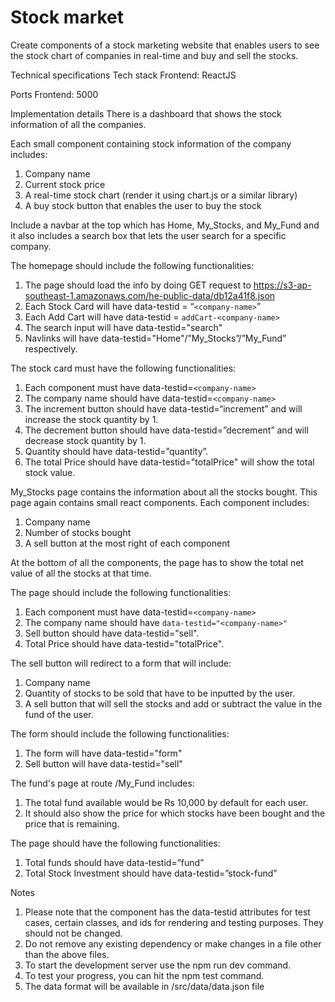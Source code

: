 # Stock market

Create components of a stock marketing website that enables users to see the stock chart of companies in real-time and buy and sell the stocks.

Technical specifications
Tech stack
Frontend: ReactJS

Ports
Frontend: 5000

Implementation details
There is a dashboard that shows the stock information of all the companies.

Each small component containing stock information of the company includes:

1. Company name
2. Current stock price
3. A real-time stock chart (render it using chart.js or a similar library)
4. A buy stock button that enables the user to buy the stock

Include a navbar at the top which has Home, My_Stocks, and My_Fund and it also includes a search box that lets the user search for a specific company.

The homepage should include the following functionalities:

1. The page should load the info by doing GET request to <https://s3-ap-southeast-1.amazonaws.com/he-public-data/db12a41f8.json>
2. Each Stock Card will have data-testid = “`<company-name>`”
3. Each Add Cart will have data-testid = `addCart-<company-name>`
4. The search input will have data-testid="search"
5. Navlinks will have data-testid="Home"/”My_Stocks”/”My_Fund” respectively.

The stock card must have the following functionalities:

1. Each component must have data-testid=`<company-name>`
2. The company name should have data-testid=`<company-name>`
3. The increment button should have data-testid=“increment” and will increase the stock quantity by 1.
4. The decrement button should have data-testid=”decrement” and will decrease stock quantity by 1.
5. Quantity should have data-testid=”quantity”.
6. The total Price should have data-testid="totalPrice" will show the total stock value.

My_Stocks page contains the information about all the stocks bought. This page again contains small react components. Each component includes:

1. Company name
2. Number of stocks bought
3. A sell button at the most right of each component

At the bottom of all the components, the page has to show the total net value of all the stocks at that time.

The page should include the following functionalities:

1. Each component must have data-testid=`<company-name>`
2. The company name should have `data-testid="<company-name>"`
3. Sell button should have data-testid="sell".
4. Total Price should have data-testid="totalPrice".

The sell button will redirect to a form that will include:

1. Company name
2. Quantity of stocks to be sold that have to be inputted by the user.
3. A sell button that will sell the stocks and add or subtract the value in the fund of the user.

The form should include the following functionalities:

1. The form will have data-testid="form"
2. Sell button will have data-testid="sell"

The fund's page at route /My_Fund includes:

1. The total fund available would be Rs 10,000 by default for each user.
2. It should also show the price for which stocks have been bought and the price that is remaining.

The page should have the following functionalities:

1. Total funds should have data-testid=”fund”
2. Total Stock Investment should have data-testid=”stock-fund”

Notes

1. Please note that the component has the data-testid attributes for test cases, certain classes, and ids for rendering and testing purposes. They should not be changed.
2. Do not remove any existing dependency or make changes in a file other than the above files.
3. To start the development server use the npm run dev command.
4. To test your progress, you can hit the npm test command.
5. The data format will be available in /src/data/data.json file
